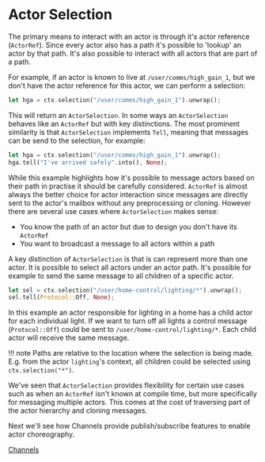 # Actor Selection

The primary means to interact with an actor is through it's actor reference (`ActorRef`). Since every actor also has a path it's possible to 'lookup' an actor by that path. It's also possible to interact with all actors that are part of a path.

For example, if an actor is known to live at `/user/comms/high_gain_1`, but we don't have the actor reference for this actor, we can perform a selection:

```rust
let hga = ctx.selection("/user/comms/high_gain_1").unwrap();
```

This will return an `ActorSelection`. In some ways an `ActorSelection` behaves like an `ActorRef` but with key distinctions. The most prominent similarity is that `ActorSelection` implements `Tell`, meaning that messages can be send to the selection, for example:

```rust
let hga = ctx.selection("/user/comms/high_gain_1").unwrap();
hga.tell("I've arrived safely".into(), None);
```

While this example highlights how it's possible to message actors based on their path in practise it should be carefully considered. `ActorRef` is almost always the better choice for actor interaction since messages are directly sent to the actor's mailbox without any preprocessing or cloning. However there are several use cases where `ActorSelection` makes sense:

- You know the path of an actor but due to design you don't have its `ActorRef`
- You want to broadcast a message to all actors within a path

A key distinction of `ActorSelection` is that is can represent more than one actor. It is possible to select all actors under an actor path. It's possible for example to send the same message to all children of a specific actor.

```rust
let sel = ctx.selection("/user/home-control/lighting/*").unwrap();
sel.tell(Protocol::Off, None);
```

In this example an actor responsible for lighting in a home has a child actor for each individual light. If we want to turn off all lights a control message (`Protocol::Off`) could be sent to `/user/home-control/lighting/*`. Each child actor will receive the same message.

!!! note
    Paths are relative to the location where the selection is being made. E.g. from the actor `lighting`'s context, all children could be selected using `ctx.selection("*")`.

We've seen that `ActorSelection` provides flexibility for certain use cases such as when an `ActorRef` isn't known at compile time, but more specifically for messaging multiple actors. This comes at the cost of traversing part of the actor hierarchy and cloning messages.

Next we'll see how Channels provide publish/subscribe features to enable actor choreography.

[Channels](channels.md)